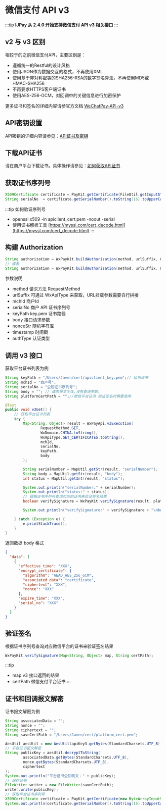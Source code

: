 # 微信支付 API v3

:::tip
**IJPay 从 2.4.0 开始支持微信支付 API v3 相关接口**
:::

## v2 与 v3 区别

相较于的之前微信支付API，主要区别是：

- 遵循统一的Restful的设计风格
- 使用JSON作为数据交互的格式，不再使用XML
- 使用基于非对称密钥的SHA256-RSA的数字签名算法，不再使用MD5或HMAC-SHA256
- 不再要求HTTPS客户端证书
- 使用AES-256-GCM，对回调中的关键信息进行加密保护

更多证书和签名的详细内容请参官方文档 [WeChatPay-API-v3](https://wechatpay-api.gitbook.io/wechatpay-api-v3/)

## API密钥设置

API密钥的详细内容请参见：[API证书及密钥](https://kf.qq.com/faq/180830E36vyQ180830AZFZvu.html)

## 下载API证书

请在商户平台下载证书。具体操作请参见：[如何获取API证书](https://kf.qq.com/faq/161222NneAJf161222U7fARv.html)

## 获取证书序列号

```java
X509Certificate certificate = PayKit.getCertificate(FileUtil.getInputStream("apiclient_cert.pem 证书路径"));
String serialNo  = certificate.getSerialNumber().toString(16).toUpperCase();
```            

:::tip 如何验证序列号

- openssl x509 -in apiclient_cert.pem -noout -serial
- 使用证书解析工具 [https://myssl.com/cert_decode.html](https://myssl.com/cert_decode.html)
:::

## 构建 Authorization

```java
String authorization = WxPayKit.buildAuthorization(method, urlSuffix, mchId, serialNo, keyPath, body, nonceStr, timestamp, authType);                                                                                                                                          
// 或者
String authorization = WxPayKit.buildAuthorization(method, urlSuffix, mchId, serialNo, keyPath, body);
```     

参数说明

- method    请求方法 RequestMethod
- urlSuffix 可通过 WxApiType 来获取，URL挂载参数需要自行拼接
- mchId     商户Id
- serialNo  商户 API 证书序列号
- keyPath   key.pem 证书路径
- body      接口请求参数
- nonceStr  随机字符库
- timestamp 时间戳
- authType  认证类型

## 调用 v3 接口

获取平台证书列表为例

```java 
String keyPath = "/Users/Javen/cert/apiclient_key.pem";// 私钥证书
String mchId = "商户号";
String serialNo = "公钥证书序列号";
String body = ""; // 请求报文主体,没有查询参数。 
String platformCertPath = "";//微信平台证书 验证签名时需要使用 

@Test
public void v3Get() {
    // 获取平台证书列表
    try {
        Map<String, Object> result = WxPayApi.v3Execution(
                RequestMethod.GET,
                WxDomain.CHINA.toString(),
                WxApiType.GET_CERTIFICATES.toString(),
                mchId,
                serialNo,
                keyPath,
                body
        );

        String serialNumber = MapUtil.getStr(result, "serialNumber");
        String body = MapUtil.getStr(result, "body");
        int status = MapUtil.getInt(result, "status");

        System.out.println("serialNumber:" + serialNumber);
        System.out.println("status:" + status);
        // 根据证书序列号查询对应的证书来验证签名结果
        boolean verifySignature = WxPayKit.verifySignature(result, platformCertPath);

        System.out.println("verifySignature:" + verifySignature + "\nbody:" + body);

    } catch (Exception e) {
        e.printStackTrace();
    }
}

``` 

返回数据 body 格式 

```json
{
  "data": [
    {
      "effective_time": "XXX",
      "encrypt_certificate": {
        "algorithm": "AEAD_AES_256_GCM",
        "associated_data": "certificate",
        "ciphertext": "XXX",
        "nonce": "XXX"
      },
      "expire_time": "XXX",
      "serial_no": "XXX"
    }
  ]
}
```  

## 验证签名

根据证书序列号查询对应微信平台的证书来验证签名结果

```java
WxPayKit.verifySignature(Map<String, Object> map, String certPath);
```                      
:::tip
- map v3 接口返回的结果
- certPath 微信支付平台证书
:::

## 证书和回调报文解密

证书报文解密为例

```java  
String associatedData = "";
String nonce = "";
String ciphertext = "";           
String saveCertPath = "/Users/Javen/cert/platform_cert.pem";

AesUtil aesUtil = new AesUtil(apiKey3.getBytes(StandardCharsets.UTF_8));
// 平台证书密文解密
String publicKey = aesUtil.decryptToString(
        associatedData.getBytes(StandardCharsets.UTF_8),
        nonce.getBytes(StandardCharsets.UTF_8),
        ciphertext
);
System.out.println("平台证书公钥明文：" + publicKey);
// 保存证书
FileWriter writer = new FileWriter(saveCertPath);
writer.write(publicKey);
// 获取平台证书序列号
X509Certificate certificate = PayKit.getCertificate(new ByteArrayInputStream(publicKey.getBytes()));
System.out.println(certificate.getSerialNumber().toString(16).toUpperCase());
```
